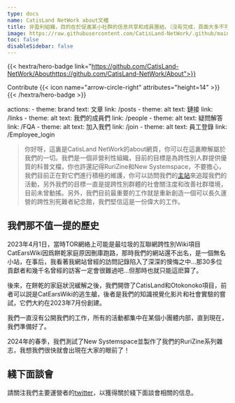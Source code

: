 ```yaml
---
type: docs
name: CatisLand NetWork about文檔
title: 非盈利組織，目的在於促進某小社群的信息共享和成員團結。（沒有完成，頁面大多不可用）
image: https://raw.githubusercontent.com/CatisLand-NetWork/.github/main/picture/CatisLand%20NetWork%204.svg
toc: false
disableSidebar: false
---
```

<!-- markdownlint-disable MD033 MD034-->
{{< hextra/hero-badge link="https://github.com/CatisLand-NetWork/Abouthttps://github.com/CatisLand-NetWork/About">}}
  <div class="w-2 h-2 rounded-full bg-primary-400"></div>
  Contribute
  {{< icon name="arrow-circle-right" attributes="height=14" >}}
{{< /hextra/hero-badge >}}
  
  actions:
    - theme: brand
      text: 文章
      link: /posts
    - theme: alt
      text: 鏈接
      link: /links
    - theme: alt
      text: 我們的成員們
      link: /people
    - theme: alt
      text: 疑問解答
      link: /FQA
    - theme: alt
      text: 加入我們
      link: /join
    - theme: alt
      text: 員工登錄
      link: /Employee_login

> 你好呀，這裏是CatisLand NetWork的about網頁，你可以在這裏瞭解屬於我們的一切。我們是一個非營利性組織，目前的目標是為跨性別人群提供優質的科普文檔，你也許還記得RuriZine和New Systemspace，不要擔心，我們目前正在對它們進行積極的維護，你可以訪問我們的[主站](https://new.systemspace.network/content/ath/404.html)來追蹤我們的活動，另外我們的目標一直是提跨性別群體的社會關注度和改善社群環境，目前未曾動搖。另外，我們目前最重要的工作就是重新創造一個可以長久運營的跨性別死難者紀念館，我們堅信這是一份偉大的工作。

## 我們那不值一提的歷史
2023年4月1日，當時TOR網絡上可能是最垃圾的互聯網跨性別Wiki項目CatEarsWiki因爲餅乾家庭原因刪庫跑路，那時我們的網站還不出名，是一個無名小站，在事后，我看著我網站曾經的訪問記錄陷入了深深的懊悔之中...那30多位貢獻者和幾千名曾經的訪客一定會很難過吧...但那時也就只能這麽算了。

後來，在餅乾的家庭狀況緩解之後，我們開啓了CatisLand和Otokonoko項目，前者可以説是CatEarsWiki的逃生艙，後者是我們的知識視覺化影片和社會實驗的嘗試，它們大約在2023年7月份創建。

我們一直沒有公開我們的工作，所有的活動都集中在某個小團體内部，直到現在，我們準備好了。

2024年的春季，我們測試了New Systemspace並製作了我們的RuriZine系列雜志，我想我們很快就會出現在大家的眼前了！

## 綫下面談會

請關注我們主要運營者的[twitter](https://twitter.com/ShirleyQaQ23)，以獲得關於綫下面談會相關的信息。
